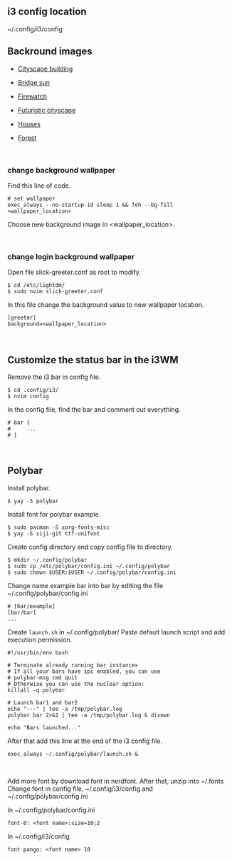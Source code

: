 ## i3 config location
~/.config/i3/config


## Backround images

- [Cityscape building](https://whvn.cc/yx76vg)

- [Bridge sun](https://whvn.cc/j59vq5)

- [Firewatch](https://whvn.cc/3z72w9)

- [Futuristic cityscape](https://whvn.cc/eyqe3k)

- [Houses](https://whvn.cc/7295o3)

- [Forest](https://whvn.cc/dgpy2m)

<br/>

### change background wallpaper
Find this line of code.
```shell
# set wallpaper
exec_always --no-startup-id sleep 1 && feh --bg-fill <wallpaper_location>
```
Choose new background image in <wallpaper_location>.

<br/>

### change login background wallpaper
Open file slick-greeter.conf as root to modify. 
```shell
$ cd /etc/lightdm/
$ sudo nvim slick-greeter.conf
```

In this file change the background value to new wallpaper location.
```
[greeter]
background=<wallpaper_location>
```

<br/>

## Customize the status bar in the i3WM

Remove the i3 bar in config file.
```
$ cd .config/i3/
$ nvim config
```

In the config file, find the bar and comment out everything.
```
# bar {
#     ...
# }
```

<br/>

## Polybar

Install polybar.
```shell
$ yay -S polybar
```

Install font for polybar example.
```shell
$ sudo pacman -S xorg-fonts-misc
$ yay -S siji-git ttf-unifont
```

Create config directory and copy config file to directory.
```shell
$ mkdir ~/.config/polybar
$ sudo cp /etc/polybar/config.ini ~/.config/polybar
$ sudo chown $USER:$USER ~/.config/polybar/config.ini
```

Change name example bar into bar by editing the file ~/.config/polybar/config.ini
```
# [bar/example]
[bar/bar]
...
```

Create `launch.sh` in ~/.config/polybar/
Paste default launch script and add execution permission.
```shell
#!/usr/bin/env bash

# Terminate already running bar instances
# If all your bars have ipc enabled, you can use 
# polybar-msg cmd quit
# Otherwise you can use the nuclear option:
killall -q polybar

# Launch bar1 and bar2
echo "---" | tee -a /tmp/polybar.log
polybar bar 2>&1 | tee -a /tmp/polybar.log & disown

echo "Bars launched..."
```

After that add this line at the end of the i3 config file.
```
exec_always ~/.config/polybar/launch.sh &
```

<br/>

Add more font by download font in nerdfont. After that, unzip into ~/.fonts
Change font in config file, ~/.config/i3/config and ~/.config/polybar/config.ini

In ~/.config/polybar/config.ini
```
font-0: <font name>:size=10;2
```

In ~/.config/i3/config
```
font pango: <font name> 10
```
